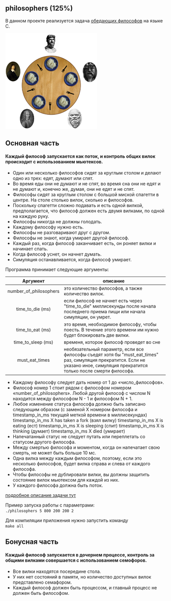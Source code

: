 ## philosophers (125%)

В данном проекте реализуется задача [обедающих философов](https://ru.wikipedia.org/wiki/%D0%97%D0%B0%D0%B4%D0%B0%D1%87%D0%B0_%D0%BE%D0%B1_%D0%BE%D0%B1%D0%B5%D0%B4%D0%B0%D1%8E%D1%89%D0%B8%D1%85_%D1%84%D0%B8%D0%BB%D0%BE%D1%81%D0%BE%D1%84%D0%B0%D1%85) на языке С.

<img src="philosophers_example.png" height="300"/>
<p>

## Основная часть
#### Каждый философ запускается как поток, и контроль общих вилок происходит с использованием мьютексов.

* Один или несколько философов сидят за круглым столом и делают одно из трех: едят, думают или спят.
* Во время еды они не думают и не спят, во время сна они не едят и не думают и, конечно же, думая, они не едят и не спят.
* Философы сидят за круглым столом с большой миской спагетти в центре.
На столе столько вилок, сколько и философов.
* Поскольку спагетти сложно подавать и есть одной вилкой, предполагается, что философ должен есть двумя вилками, по одной на каждую руку.
* Философы никогда не должны голодать.
* Каждому философу нужно есть.
* Философы не разговаривают друг с другом.
* Философы не знают, когда умирает другой философ.
* Каждый раз, когда философ заканчивает есть, он роняет вилки и начинает спать.
* Когда философ уснет, он начнет думать.
* Симуляция останавливается, когда философ умирает.

Программа принимает следующие аргументы: 

| Аргумент      | описание  |
|:-------------:|---------------|
| number_of_philosophers    | это количество философов, а также количество вилок. |
| time_to_die (ms)          | если философ не начнет есть  через "time_to_die" миллисекунды после начала последнего приема пищи или начала симуляции, он умрет. |
| time_to_eat (ms)          | это время, необходимое философу, чтобы поесть. В течение этого времени им нужно будет блокировать две вилки. |
| time_to_sleep (ms)        | временя, которое философ проведет во сне |
| must_eat_times            | необязательный параметр, если все философы съедят хотя бы "must_eat_times" раз, симуляция прекратится. Если не указано иное, симуляция прекратится только после смерти философа. |

* Каждому философу следует дать номер от 1 до «число_философов».
* Философ номер 1 стоит рядом с философом номером «number_of_philosophers». Любой другой философ с числом N находится между философом N - 1 и философом N + 1.
* Любое изменение статуса философа должно быть записано следующим образом (с заменой X номером философа и timestamp_in_ms текущей меткой времени в миллисекундах)
timestamp_in_ms X has taken a fork (взял вилку)
timestamp_in_ms X is eating (ест)
timestamp_in_ms X is sleeping (спит)
timestamp_in_ms X is thinking (думает)
timestamp_in_ms X died (умирает)
* Напечатанный статус не следует путать или переплетать со статусом другого философа.
* Между смертью философа и моментом, когда он напечатает свою смерть, не может быть больше 10 мс.
* Одна вилка между каждым философом, поэтому, если это несколько философов, будет вилка справа и слева от каждого философа.
* Чтобы философы не дублировали вилки, вы должны защитить состояние вилок мьютексом для каждой из них.
* У каждого философа должна быть поток.

[подробное описание задачи тут](en.subject.pdf)

Пример запуска работы с параметрами: \
```./philosophers 5 800 200 200 2```  <br>

Для компиляции приложения нужно запустить команду \
```make all```  <br>

## Бонусная часть
#### Каждый философ запускается в дочернем процессе, контроль за общими вилками совершается с использованием семофоров.

* Все вилки находятся посередине стола.
* У них нет состояний в памяти, но количество доступных вилок представлено семафором.
* Каждый философ должен быть процессом, и главный процесс не должен быть философом.
